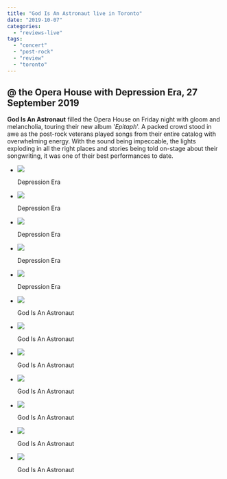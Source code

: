 ```yaml
---
title: "God Is An Astronaut live in Toronto"
date: "2019-10-07"
categories: 
  - "reviews-live"
tags: 
  - "concert"
  - "post-rock"
  - "review"
  - "toronto"
---
```


## @ the Opera House with Depression Era, 27 September 2019

**God Is An Astronaut** filled the Opera House on Friday night with gloom and melancholia, touring their new album '_Epitaph_'. A packed crowd stood in awe as the post-rock veterans played songs from their entire catalog with overwhelming energy. With the sound being impeccable, the lights exploding in all the right places and stories being told on-stage about their songwriting, it was one of their best performances to date.

- ![](https://www.hellbound.ca/wp-content/uploads/2019/10/DepressionEra-2.jpg)
    
    Depression Era
    
- ![](https://www.hellbound.ca/wp-content/uploads/2019/10/DepressionEra-3.jpg)
    
    Depression Era
    
- ![](https://www.hellbound.ca/wp-content/uploads/2019/10/DepressionEra-4.jpg)
    
    Depression Era
    
- ![](https://www.hellbound.ca/wp-content/uploads/2019/10/DepressionEra-6.jpg)
    
    Depression Era
    
- ![](https://www.hellbound.ca/wp-content/uploads/2019/10/DepressionEra.jpg)
    
    Depression Era
    

- ![](https://www.hellbound.ca/wp-content/uploads/2019/10/GodIsAnAstronaut.jpg)
    
    God Is An Astronaut
    
- ![](https://www.hellbound.ca/wp-content/uploads/2019/10/GodIsAnAstronaut-7.jpg)
    
    God Is An Astronaut
    
- ![](https://www.hellbound.ca/wp-content/uploads/2019/10/GodIsAnAstronaut-6.jpg)
    
    God Is An Astronaut
    
- ![](https://www.hellbound.ca/wp-content/uploads/2019/10/GodIsAnAstronaut-2.jpg)
    
    God Is An Astronaut
    
- ![](https://www.hellbound.ca/wp-content/uploads/2019/10/GodIsAnAstronaut-4.jpg)
    
    God Is An Astronaut
    
- ![](https://www.hellbound.ca/wp-content/uploads/2019/10/GodIsAnAstronaut-3.jpg)
    
    God Is An Astronaut
    
- ![](https://www.hellbound.ca/wp-content/uploads/2019/10/GodIsAnAstronaut-5.jpg)
    
    God Is An Astronaut
